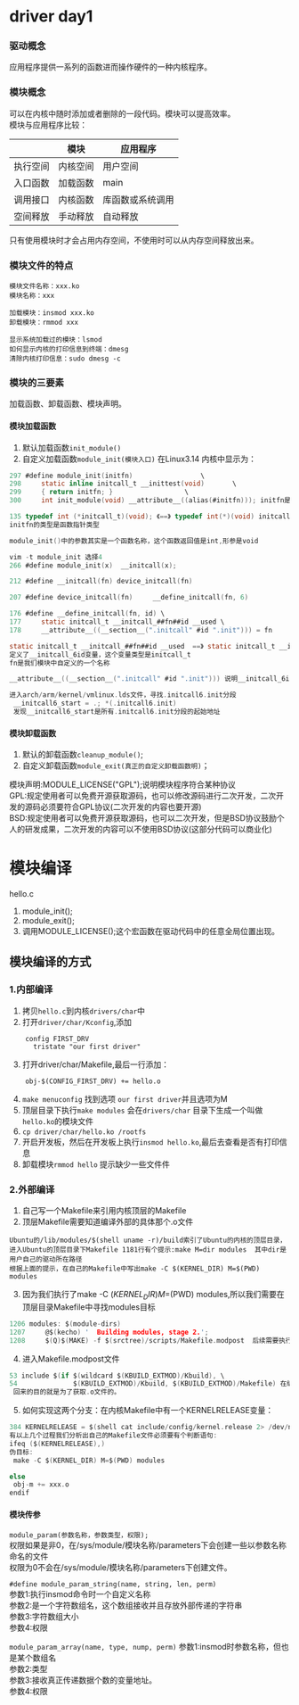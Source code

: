 # driver day1

### 驱动概念
应用程序提供一系列的函数进而操作硬件的一种内核程序。

### 模块概念
可以在内核中随时添加或者删除的一段代码。模块可以提高效率。  
模块与应用程序比较：  

| | 模块 | 应用程序|
|----|------|----|
|执行空间 | 内核空间  | 用户空间|
|入口函数|加载函数|main|
|调用接口 | 内核函数  | 库函数或系统调用|
|空间释放 | 手动释放  | 自动释放|

只有使用模块时才会占用内存空间，不使用时可以从内存空间释放出来。

### 模块文件的特点
```
模块文件名称：xxx.ko
模块名称：xxx

加载模块：insmod xxx.ko
卸载模块：rmmod xxx

显示系统加载过的模块：lsmod
如何显示内核的打印信息到终端：dmesg
清除内核打印信息：sudo dmesg -c
```

### 模块的三要素
加载函数、卸载函数、模块声明。
#### 模块加载函数
1. 默认加载函数`init_module()`
2. 自定义加载函数`module_init(模块入口)`
在Linux3.14 内核中显示为：

```c
297 #define module_init(initfn)                 \                                                                             
298     static inline initcall_t __inittest(void)       \
299     { return initfn; }                  \
300     int init_module(void) __attribute__((alias(#initfn))); initfn是init_module的别名

135 typedef int (*initcall_t)(void); 《==》 typedef int(*)(void) initcall_t
initfn的类型是函数指针类型

module_init()中的参数其实是一个函数名称，这个函数返回值是int,形参是void

vim -t module_init 选择4
266 #define module_init(x)  __initcall(x);

212 #define __initcall(fn) device_initcall(fn)

207 #define device_initcall(fn)     __define_initcall(fn, 6)

176 #define __define_initcall(fn, id) \                                                                                       
177     static initcall_t __initcall_##fn##id __used \
178     __attribute__((__section__(".initcall" #id ".init"))) = fn

static initcall_t __initcall_##fn##id __used  ==》 static initcall_t __initcall_6id = fn
定义了__initcall_6id变量，这个变量类型是initcall_t
fn是我们模块中自定义的一个名称

__attribute__((__section__(".initcall" #id ".init"))) 说明__initcall_6id是在 .initcall6.init分段中的。

进入arch/arm/kernel/vmlinux.lds文件，寻找.initcall6.init分段
 __initcall6_start = .; *(.initcall6.init)
 发现__initcall6_start是所有.initcall6.init分段的起始地址
```

#### 模块卸载函数
1. 默认的卸载函数`cleanup_module()`;
2. 自定义卸载函数`module_exit(真正的自定义卸载函数明)`；

模块声明:MODULE_LICENSE("GPL");说明模块程序符合某种协议  
GPL:规定使用者可以免费开源获取源码，也可以修改源码进行二次开发，二次开发的源码必须要符合GPL协议(二次开发的内容也要开源)   
BSD:规定使用者可以免费开源获取源码，也可以二次开发，但是BSD协议鼓励个人的研发成果，二次开发的内容可以不使用BSD协议(这部分代码可以商业化)  

# 模块编译
hello.c
1. module_init();
2. module_exit();
3. 调用MODULE_LICENSE();这个宏函数在驱动代码中的任意全局位置出现。

## 模块编译的方式
### 1.内部编译
1. 拷贝`hello.c`到内核`drivers/char`中
2. 打开`driver/char/Kconfig`,添加  
```
    config FIRST_DRV  
      tristate "our first driver"
```  
3. 打开driver/char/Makefile,最后一行添加：
```
    obj-$(CONFIG_FIRST_DRV) += hello.o
```
4. `make menuconfig` 找到选项 `our first driver`并且选项为M
5. 顶层目录下执行`make modules` 会在`drivers/char` 目录下生成一个叫做`hello.ko`的模块文件
6. `cp driver/char/hello.ko /rootfs`
7. 开启开发板，然后在开发板上执行`insmod hello.ko`,最后去查看是否有打印信息
8. 卸载模块`rmmod hello` 提示缺少一些文件件

### 2.外部编译
1. 自己写一个Makefile来引用内核顶层的Makefile
2. 顶层Makefile需要知道编译外部的具体那个.o文件
```
Ubuntu的/lib/modules/$(shell uname -r)/build索引了Ubuntu的内核的顶层目录，
进入Ubuntu的顶层目录下Makefile 1181行有个提示:make M=dir modules  其中dir是用户自己的驱动所在路径
根据上面的提示，在自己的Makefile中写出make -C $(KERNEL_DIR) M=$(PWD) modules

```
3. 因为我们执行了make -C $(KERNEL_DIR) M=$(PWD) modules,所以我们需要在顶层目录Makefile中寻找modules目标
```c
1206 modules: $(module-dirs)
1207     @$(kecho) '  Building modules, stage 2.';
1208     $(Q)$(MAKE) -f $(srctree)/scripts/Makefile.modpost  后续需要执行Makefile.modpost
```
4. 进入Makefile.modpost文件
```c
53 include $(if $(wildcard $(KBUILD_EXTMOD)/Kbuild), \
54              $(KBUILD_EXTMOD)/Kbuild, $(KBUILD_EXTMOD)/Makefile) 在编译模块过程的某个时刻会引用用户自己的Makefile中
 回来的目的就是为了获取.o文件的。
```
5. 如何实现这两个分支：在内核Makefile中有一个KERNELRELEASE变量：
```c
384 KERNELRELEASE = $(shell cat include/config/kernel.release 2> /dev/null)
有以上几个过程我们分析出自己的Makefile文件必须要有个判断语句:
ifeq ($(KERNELRELEASE),)
伪目标:
 make -C $(KERNEL_DIR) M=$(PWD) modules

else
 obj-m += xxx.o
endif
```
#### 模块传参
`module_param(参数名称，参数类型，权限);`  
权限如果是非0，在/sys/module/模块名称/parameters下会创建一些以参数名称命名的文件  
权限为0不会在/sys/module/模块名称/parameters下创建文件。  

` #define module_param_string(name, string, len, perm) `   
参数1:执行insmod命令时一个自定义名称  
参数2:是一个字符数组名，这个数组接收并且存放外部传递的字符串  
参数3:字符数组大小  
参数4:权限  

`module_param_array(name, type, nump, perm)`
参数1:insmod时参数名称，但也是某个数组名  
参数2:类型  
参数3:接收真正传递数据个数的变量地址。  
参数4:权限  

